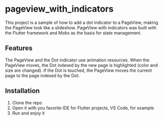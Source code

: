 # pageview_with_indicators

This project is a sample of how to add a dot indicator to a PageView, making the PageView look like a slideshow.
PageView with indicators was built with the Flutter framework and Mobx as the basis for state management.

## Features

The PageView and the Dot indicator use animation resources.
When the PageView moves, the Dot indexed by the new page is highlighted (color and size are changed). If the Dot is touched, the PageView moves the current page to the page indexed by the Dot.

## Installation

1. Clone the repo
2. Open it with you favorite IDE for Flutter projects, VS Code, for example
3. Run and enjoy it
